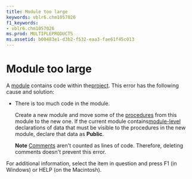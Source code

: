 ```yaml
---
title: Module too large
keywords: vblr6.chm1057026
f1_keywords:
- vblr6.chm1057026
ms.prod: MULTIPLEPRODUCTS
ms.assetid: b00483e1-d3b2-f532-eaa3-fae61f45c013
---
```



# Module too large

A [module](vbe-glossary.md) contains code within the[project](vbe-glossary.md). This error has the following cause and solution:



- There is too much code in the module.
    
    Create a new module and move some of the [procedures](vbe-glossary.md) from this module to the new one. If the current module contains[module-level](vbe-glossary.md) declarations of data that must be visible to the procedures in the new module, declare that data as **Public**.
    
     **Note**  [Comments](vbe-glossary.md) aren't counted as lines of code. Therefore, deleting comments doesn't prevent this error.

For additional information, select the item in question and press F1 (in Windows) or HELP (on the Macintosh).

